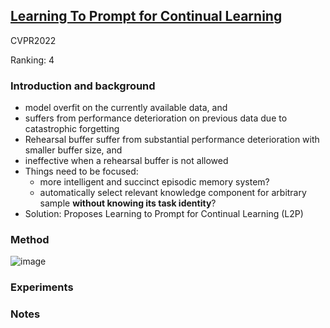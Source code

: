 ## [Learning To Prompt for Continual Learning](https://openaccess.thecvf.com/content/CVPR2022/html/Wang_Learning_To_Prompt_for_Continual_Learning_CVPR_2022_paper.html)
CVPR2022

Ranking: 4    
### Introduction and background
- model overfit on the currently available data, and
- suffers from performance deterioration on previous data due to catastrophic forgetting 
- Rehearsal buffer suffer from substantial performance deterioration with smaller buffer size, and
- ineffective when a rehearsal buffer is not allowed 
- Things need to be focused:
  - more intelligent and succinct episodic memory system?
  - automatically select relevant knowledge component for arbitrary sample **without knowing its task identity**?
- Solution: Proposes Learning to Prompt for Continual Learning (L2P)

### Method
![image](https://user-images.githubusercontent.com/46414159/208336162-a5e0720d-2532-4bbf-a73d-5a627562529a.png)

### Experiments

### Notes
